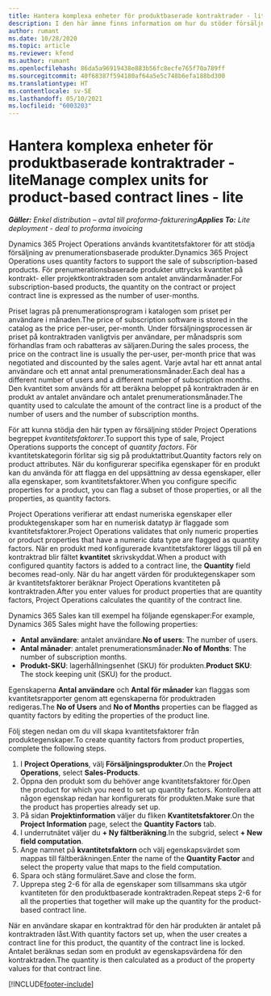 ```yaml
---
title: Hantera komplexa enheter för produktbaserade kontraktrader - lite
description: I den här ämne finns information om hur du stöder försäljning av prenumerationsprodukter.
author: rumant
ms.date: 10/28/2020
ms.topic: article
ms.reviewer: kfend
ms.author: rumant
ms.openlocfilehash: 86da5a96919438e883b56fc8ecfe765f70a789ff
ms.sourcegitcommit: 40f68387f594180af64a5e5c748b6efa188bd300
ms.translationtype: HT
ms.contentlocale: sv-SE
ms.lasthandoff: 05/10/2021
ms.locfileid: "6003203"
---
```

# <a name="manage-complex-units-for-product-based-contract-lines---lite"></a><span data-ttu-id="1d6a6-103">Hantera komplexa enheter för produktbaserade kontraktrader - lite</span><span class="sxs-lookup"><span data-stu-id="1d6a6-103">Manage complex units for product-based contract lines - lite</span></span>

<span data-ttu-id="1d6a6-104">_**Gäller:** Enkel distribution – avtal till proforma-fakturering_</span><span class="sxs-lookup"><span data-stu-id="1d6a6-104">_**Applies To:** Lite deployment - deal to proforma invoicing_</span></span>

<span data-ttu-id="1d6a6-105">Dynamics 365 Project Operations används kvantitetsfaktorer för att stödja försäljning av prenumerationsbaserade produkter.</span><span class="sxs-lookup"><span data-stu-id="1d6a6-105">Dynamics 365 Project Operations uses quantity factors to support the sale of subscription-based products.</span></span> <span data-ttu-id="1d6a6-106">För prenumerationsbaserade produkter uttrycks kvantitet på kontrakt- eller projektkontraktraden som antalet användarmånader.</span><span class="sxs-lookup"><span data-stu-id="1d6a6-106">For subscription-based products, the quantity on the contract or project contract line is expressed as the number of user-months.</span></span>

<span data-ttu-id="1d6a6-107">Priset lagras på prenumerationsprogram i katalogen som priset per användare i månaden.</span><span class="sxs-lookup"><span data-stu-id="1d6a6-107">The price of subscription software is stored in the catalog as the price per-user, per-month.</span></span> <span data-ttu-id="1d6a6-108">Under försäljningsprocessen är priset på kontraktraden vanligtvis per användare, per månadspris som förhandlas fram och rabatteras av säljaren.</span><span class="sxs-lookup"><span data-stu-id="1d6a6-108">During the sales process, the price on the contract line is usually the per-user, per-month price that was negotiated and discounted by the sales agent.</span></span> <span data-ttu-id="1d6a6-109">Varje avtal har ett annat antal användare och ett annat antal prenumerationsmånader.</span><span class="sxs-lookup"><span data-stu-id="1d6a6-109">Each deal has a different number of users and a different number of subscription months.</span></span> <span data-ttu-id="1d6a6-110">Den kvantitet som används för att beräkna beloppet på kontraktraden är en produkt av antalet användare och antalet prenumerationsmånader.</span><span class="sxs-lookup"><span data-stu-id="1d6a6-110">The quantity used to calculate the amount of the contract line is a product of the number of users and the number of subscription months.</span></span>

<span data-ttu-id="1d6a6-111">För att kunna stödja den här typen av försäljning stöder Project Operations begreppet *kvantitetsfaktorer*.</span><span class="sxs-lookup"><span data-stu-id="1d6a6-111">To support this type of sale, Project Operations supports the concept of *quantity factors*.</span></span> <span data-ttu-id="1d6a6-112">För kvantitetskategorin förlitar sig sig på produktattribut.</span><span class="sxs-lookup"><span data-stu-id="1d6a6-112">Quantity factors rely on product attributes.</span></span> <span data-ttu-id="1d6a6-113">När du konfigurerar specifika egenskaper för en produkt kan du använda för att flagga en del uppsättning av dessa egenskaper, eller alla egenskaper, som kvantitetsfaktorer.</span><span class="sxs-lookup"><span data-stu-id="1d6a6-113">When you configure specific properties for a product, you can flag a subset of those properties, or all the properties, as quantity factors.</span></span>

<span data-ttu-id="1d6a6-114">Project Operations verifierar att endast numeriska egenskaper eller produktegenskaper som har en numerisk datatyp är flaggade som kvantitetsfaktorer.</span><span class="sxs-lookup"><span data-stu-id="1d6a6-114">Project Operations validates that only numeric properties or product properties that have a numeric data type are flagged as quantity factors.</span></span> <span data-ttu-id="1d6a6-115">När en produkt med konfigurerade kvantitetsfaktorer läggs till på en kontraktrad blir fältet **kvantitet** skrivskyddat.</span><span class="sxs-lookup"><span data-stu-id="1d6a6-115">When a product with configured quantity factors is added to a contract line, the **Quantity** field  becomes read-only.</span></span> <span data-ttu-id="1d6a6-116">När du har angett värden för produktegenskaper som är kvantitetsfaktorer beräknar Project Operations kvantiteten på kontraktraden.</span><span class="sxs-lookup"><span data-stu-id="1d6a6-116">After you enter values for product properties that are quantity factors, Project Operations calculates the quantity of the contract line.</span></span>

<span data-ttu-id="1d6a6-117">Dynamics 365 Sales kan till exempel ha följande egenskaper:</span><span class="sxs-lookup"><span data-stu-id="1d6a6-117">For example, Dynamics 365 Sales might have the following properties:</span></span>

- <span data-ttu-id="1d6a6-118">**Antal användare**: antalet användare.</span><span class="sxs-lookup"><span data-stu-id="1d6a6-118">**No of users**: The number of users.</span></span>
- <span data-ttu-id="1d6a6-119">**Antal månader**: antalet prenumerationsmånader.</span><span class="sxs-lookup"><span data-stu-id="1d6a6-119">**No of Months**: The number of subscription months.</span></span>
- <span data-ttu-id="1d6a6-120">**Produkt-SKU**: lagerhållningsenhet (SKU) för produkten.</span><span class="sxs-lookup"><span data-stu-id="1d6a6-120">**Product SKU**: The stock keeping unit (SKU) for the product.</span></span>

<span data-ttu-id="1d6a6-121">Egenskaperna **Antal användare** och **Antal för månader** kan flaggas som kvantitetsrapporter genom att egenskaperna för produktraden redigeras.</span><span class="sxs-lookup"><span data-stu-id="1d6a6-121">The **No of Users** and **No of Months** properties can be flagged as quantity factors by editing the properties of the product line.</span></span>

<span data-ttu-id="1d6a6-122">Följ stegen nedan om du vill skapa kvantitetsfaktorer från produktegenskaper.</span><span class="sxs-lookup"><span data-stu-id="1d6a6-122">To create quantity factors from product properties, complete the following steps.</span></span>

1. <span data-ttu-id="1d6a6-123">I **Project Operations**, välj **Försäljningsprodukter**.</span><span class="sxs-lookup"><span data-stu-id="1d6a6-123">On the **Project Operations**, select **Sales-Products**.</span></span>
2. <span data-ttu-id="1d6a6-124">Öppna den produkt som du behöver ange kvantitetsfaktorer för.</span><span class="sxs-lookup"><span data-stu-id="1d6a6-124">Open the product for which you need to set up quantity factors.</span></span> <span data-ttu-id="1d6a6-125">Kontrollera att någon egenskap redan har konfigurerats för produkten.</span><span class="sxs-lookup"><span data-stu-id="1d6a6-125">Make sure that the product has properties already set up.</span></span>
3. <span data-ttu-id="1d6a6-126">På sidan **Projektinformation** väljer du fliken **Kvantitetsfaktorer**.</span><span class="sxs-lookup"><span data-stu-id="1d6a6-126">On the **Project Information** page, select the **Quantity Factors** tab.</span></span>
4. <span data-ttu-id="1d6a6-127">I underrutnätet väljer du **+ Ny fältberäkning**.</span><span class="sxs-lookup"><span data-stu-id="1d6a6-127">In the subgrid, select **+ New field computation**.</span></span>
5. <span data-ttu-id="1d6a6-128">Ange namnet på **kvantitetsfaktorn** och välj egenskapsvärdet som mappas till fältberäkningen.</span><span class="sxs-lookup"><span data-stu-id="1d6a6-128">Enter the name of the **Quantity Factor** and select the property value that maps to the field computation.</span></span>
6. <span data-ttu-id="1d6a6-129">Spara och stäng formuläret.</span><span class="sxs-lookup"><span data-stu-id="1d6a6-129">Save and close the form.</span></span>
7. <span data-ttu-id="1d6a6-130">Upprepa steg 2-6 för alla de egenskaper som tillsammans ska utgör kvantiteten för den produktbaserade kontraktraden.</span><span class="sxs-lookup"><span data-stu-id="1d6a6-130">Repeat steps 2-6 for all the properties that together will make up the quantity for the product-based contract line.</span></span>

<span data-ttu-id="1d6a6-131">När en användare skapar en kontraktrad för den här produkten är antalet på kontraktraden låst.</span><span class="sxs-lookup"><span data-stu-id="1d6a6-131">With quantity factors set up, when the user creates a contract line for this product, the quantity of the contract line is locked.</span></span> <span data-ttu-id="1d6a6-132">Antalet beräknas sedan som en produkt av egenskapsvärdena för den kontraktraden.</span><span class="sxs-lookup"><span data-stu-id="1d6a6-132">The quantity is then calculated as a product of the property values for that contract line.</span></span>


[!INCLUDE[footer-include](../../includes/footer-banner.md)]